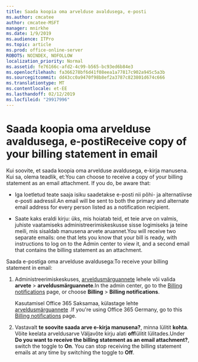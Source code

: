 ```yaml
---
title: Saada koopia oma arvelduse avaldusega, e-posti
ms.author: cmcatee
author: cmcatee-MSFT
manager: mnirkhe
ms.date: 1/9/2019
ms.audience: ITPro
ms.topic: article
ms.prod: office-online-server
ROBOTS: NOINDEX, NOFOLLOW
localization_priority: Normal
ms.assetid: fe76166c-afd2-4c99-b565-bc93ed6b84e3
ms.openlocfilehash: fa366278bf6d41f08eea1a77817c902a945c5a3b
ms.sourcegitcommit: dd43cc0a9470f98b8ef2a3787c823801d674c666
ms.translationtype: MT
ms.contentlocale: et-EE
ms.lasthandoff: 02/12/2019
ms.locfileid: "29917996"
---
```

# <a name="receive-copy-of-your-billing-statement-in-email"></a><span data-ttu-id="82dc5-102">Saada koopia oma arvelduse avaldusega, e-posti</span><span class="sxs-lookup"><span data-stu-id="82dc5-102">Receive copy of your billing statement in email</span></span>
<span data-ttu-id="82dc5-p101">Kui soovite, et saada koopia oma arvelduse avaldusega, e-kirja manusena. Kui sa, olema teadlik, et:</span><span class="sxs-lookup"><span data-stu-id="82dc5-p101">You can choose to receive a copy of your billing statement as an email attachment. If you do, be aware that:</span></span>
  
- <span data-ttu-id="82dc5-105">Iga loetletud teate saaja isiku saadetakse e-posti nii põhi- ja alternatiivse e-posti aadressil.</span><span class="sxs-lookup"><span data-stu-id="82dc5-105">An email will be sent to both the primary and alternate email address for every person listed as a notification recipient.</span></span>
    
- <span data-ttu-id="82dc5-106">Saate kaks eraldi kirju: üks, mis hoiatab teid, et teie arve on valmis, juhiste vaatamiseks administreerimiskeskusse sisse logimiseks ja teine meili, mis sisaldab manusena arvete aruannet.</span><span class="sxs-lookup"><span data-stu-id="82dc5-106">You will receive two separate emails: one that lets you know that your bill is ready, with instructions to log on to the Admin center to view it, and a second email that contains the billing statement as an attachment.</span></span>
    
<span data-ttu-id="82dc5-107">Saada e-postiga oma arvelduse avaldusega:</span><span class="sxs-lookup"><span data-stu-id="82dc5-107">To receive your billing statement in email:</span></span>
  
1. <span data-ttu-id="82dc5-108">Administreerimiskeskuses, [arveldusmärguannete](https://go.microsoft.com/fwlink/p/?linkid=853212) lehele või valida **arvete** \> **arveldusmärguannete**.</span><span class="sxs-lookup"><span data-stu-id="82dc5-108">In the admin center, go to the [Billing notifications](https://go.microsoft.com/fwlink/p/?linkid=853212) page, or choose **Billing** \> **Billing notifications**.</span></span>
    
    <span data-ttu-id="82dc5-109">Kasutamisel Office 365 Saksamaa, külastage lehte [arveldusmärguannete](https://go.microsoft.com/fwlink/p/?linkid=853213) .</span><span class="sxs-lookup"><span data-stu-id="82dc5-109">If you're using Office 365 Germany, go to this [Billing notifications](https://go.microsoft.com/fwlink/p/?linkid=853213) page.</span></span> 
    
2. <span data-ttu-id="82dc5-p102">Vastavalt **te soovite saada arve e-kirja manusena?**, minna lülitit **kohta**. Võite keelata arveldusarve Väljavõte kirju alati **off**lülitit lülitades.</span><span class="sxs-lookup"><span data-stu-id="82dc5-p102">Under **Do you want to receive the billing statement as an email attachment?**, switch the toggle to **On**. You can stop receiving the billing statement emails at any time by switching the toggle to **Off**.</span></span>
    

